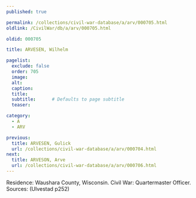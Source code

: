 ```yaml
---
published: true

permalink: /collections/civil-war-database/a/arv/000705.html
oldlink: /CivilWar/db/a/arv/000705.html

oldid: 000705

title: ARVESEN, Wilhelm

pagelist:
  exclude: false
  order: 705
  image: 
  alt:
  caption:
  title:
  subtitle:      # Defaults to page subtitle
  teaser:

category: 
  - A 
  - ARV

previous:
  title: ARVESEN, Gulick
  url: /collections/civil-war-database/a/arv/000704.html  
next:
  title: ARVESON, Arve
  url: /collections/civil-war-database/a/arv/000706.html   
---
```

Residence: Waushara County, Wisconsin. Civil War: Quartermaster Officer. Sources: (Ulvestad p252)